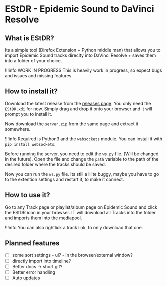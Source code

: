 # EStDR - Epidemic Sound to DaVinci Resolve

## What is EStDR?

Its a simple tool (Direfox Extension + Python middle man) that allows you to import Epidemic Sound tracks direclty into DaVinci Resolve + saves them into a folder of your choice. 

!!!info WORK IN PROGRESS
    This is heavily work in progress, so expect bugs and issues and missing features.

## How to install it?

Download the latest release from the [releases page](https://github.com/Dschogo/EStDR/releases).
You only need the `EStDR.xdi` for now.
Simply drag and drop it onto your browser and it will prompt you to install it.

Now download the `server.zip` from the same page and extract it somewhere.

!!!info
    Required is Python3 and the `websockets` module. You can install it with `pip install websockets`.

Before running the server, you need to edit the `ws.py` file. (Will be changed in the future).
Open the file and change the `path` variable to the path of the desired folder where the tracks should be saved.

Now you can run the `ws.py` file. Its still a lillte buggy, maybe you have to go to the extention settings and restart it, to make it connect.

## How to use it?

Go to any Track page or playlist/album page on Epidemic Sound and click the EStDR icon in your browser. IT will download all Tracks into the folder and imports them into the mediapool.

!!!info
    You can also rightlick a track link, to only download that one.

## Planned features

- [ ] some sort settings - ui? - in the browser/external window?
- [ ] directly import into timeline?
- [ ] Better docs -> short gif?
- [ ] Better error handling
- [ ] Auto updates
